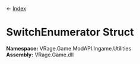 ← [Index](index.md)
# SwitchEnumerator Struct
**Namespace:** VRage.Game.ModAPI.Ingame.Utilities  
**Assembly:** VRage.Game.dll  
